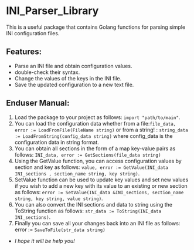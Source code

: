 # __INI_Parser_Library__

This is a useful package that contains Golang functions for parsing simple INI configuration files.

## __Features:__
- Parse an INI file and obtain configuration values.
- double-check their syntax.
- Change the values of the keys in the INI file.
- Save the updated configuration to a new text file.

## __Enduser Manual:__
1. Load the package to your project as follows:
`import "path/to/main"`.
2. You can load the configuration data whether from a file:`file_data, error := LoadFromFile(FileName string)` 
or from a string! : `string_data := LoadFromString(config_data string)`  where config_data is the configuration data in string format.
3. You can obtain all sections in the form of a map key-value pairs as follows: `INI_data, error := GetSections(file_data string)`
4. Using the GetValue function, you can access configuration values by section and key as follows: `value, error := GetValue(INI_data INI_sections , section_name string, key string)`.
5. SetValue function can be used to update key values and set new values if you wish to add a new key with its value to an existing or new section as follows: 
`error := SetValue(INI_data &INI_sections, section_name string, key string, value string)`.
6. You can also convert the INI sections and data to string using the ToString function as follows: `str_data := ToString(INI_data INI_sections)`.
7. Finally you can save all your changes back into an INI file as follows: error := `SaveToFile(str_data string)`
- *I hope it will be help you!*




